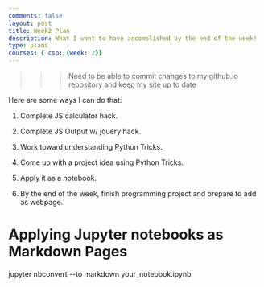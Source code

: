 ```yaml
---
comments: false
layout: post
title: Week2 Plan
description: What I want to have accomplished by the end of the week!
type: plans
courses: { csp: {week: 2}}
---
```


>>> Need to be able to commit changes to my github.io repository and keep my site up to date

Here are some ways I can do that:

1. Complete JS calculator hack.

2. Complete JS Output w/ jquery hack.

3. Work toward understanding Python Tricks.

4. Come up with a project idea using Python Tricks.

5. Apply it as a notebook.

6. By the end of the week, finish programming project and prepare to add as webpage.

# Applying Jupyter notebooks as Markdown Pages

jupyter nbconvert --to markdown your_notebook.ipynb